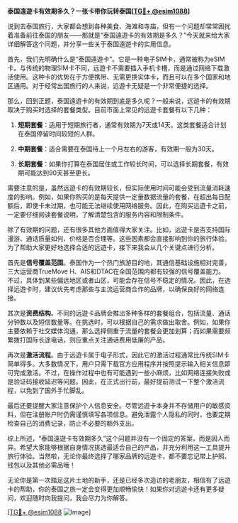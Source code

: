 **泰国遠遊卡有效期多久？一张卡带你玩转泰国[[TG💪+ @esim1088](https://t.me/s/esim1088)]**

说到去泰国旅行，大家都会想到各种美食、海滩和寺庙，但有一个问题却常常困扰着准备前往泰国的朋友——那就是“泰国遠遊卡的有效期是多久？”今天就来给大家详细解答这个问题，并分享一些关于泰国遠遊卡的实用信息。

首先，我们先明确什么是“泰国遠遊卡”。它是一种电子SIM卡，通常被称为eSIM卡。与传统的物理SIM卡不同，远遊卡不需要插入手机卡槽，而是通过网络下载激活使用。这种卡的优势在于方便携带、无需更换实体卡，而且可以在多个国家和地区通用。对于经常出国旅行的人来说，远遊卡无疑是一个非常便捷的选择。

那么，回到正题，泰国遠遊卡的有效期到底是多久呢？一般来说，远遊卡的有效期取决于购买时选择的套餐类型。目前市面上常见的远遊卡套餐有以下几种：

1. **短期套餐**：适用于短期旅行者，通常有效期为7天或14天。这类套餐适合计划在泰国停留时间较短的人群。
   
2. **中期套餐**：适合需要在泰国待上一个月左右的游客，有效期一般为30天。

3. **长期套餐**：如果你打算在泰国居住或工作较长时间，可以选择长期套餐，有效期可能达到90天甚至更长。

需要注意的是，虽然远遊卡的有效期较长，但实际使用时间可能会受到流量消耗速度的影响。例如，如果你购买的是每天提供一定量数据流量的套餐，在超出每日配额后，即使卡未过期，也可能无法继续使用网络服务。因此，在购买远遊卡之前，一定要仔细阅读套餐说明，了解清楚包含的服务内容和限制条件。

除了有效期的问题，还有很多其他方面值得大家关注。比如，远遊卡是否支持国际漫游、通话质量如何、价格是否合理等。这些因素都会直接影响到你的旅行体验。为了帮助大家更好地选择合适的远遊卡，接下来我会从几个关键点进行分析。

首先是**信号覆盖范围**。泰国作为一个热门旅游目的地，其通信基础设施相对完善，三大运营商TrueMove H、AIS和DTAC在全国范围内都有较强的信号覆盖能力。不过，具体到某些偏远地区或者山区，可能会存在信号不稳定的情况。因此，在选择远遊卡时，建议优先考虑那些与主流运营商合作的品牌，以确保良好的网络连接。

其次是**资费结构**。不同的远遊卡品牌会推出多种多样的套餐组合，包括流量、通话分钟数以及短信数量等。在挑选时，可以根据自己的需求做出取舍。例如，如果你主要依赖于社交媒体沟通，那么选择侧重于流量的套餐会更加划算；而如果需要频繁拨打国际长途电话，则应重点关注通话费用低廉的产品。

再次是**激活流程**。由于远遊卡属于电子形式，因此它的激活过程通常比传统SIM卡简单得多。大多数情况下，用户只需下载官方应用程序并按照提示输入相关信息即可完成激活。不过，在操作过程中也有可能遇到一些小麻烦，比如网络连接失败或是验证码接收延迟等问题。因此，在正式出行前，最好提前测试一下整个激活流程，以免到了国外手忙脚乱。

最后还要提醒大家注意保护个人信息安全。尽管远遊卡本身并不存储用户的敏感资料，但在注册账户时仍需谨慎填写各项信息。避免泄露个人隐私的同时，也要定期检查自己的消费记录，防止不必要的额外支出。

综上所述，“泰国遠遊卡有效期多久”这个问题并没有一个固定的答案，而是因人而异。希望大家能够根据自身情况挑选最适合自己的产品，并充分利用这一工具提升旅行体验。当然啦，无论你最终选择了哪家品牌的远遊卡，都不要忘记带上护照、钱包以及其他必需品哦！

无论你是第一次踏足这片土地的新手，还是已经多次造访的老朋友，相信有了远遊卡的帮助，你的泰国之旅一定会变得更加顺畅愉快！如果你对远遊卡还有更多疑问，欢迎随时向我提问，我会尽力为你解答。

[[TG💪+ @esim1088](https://t.me/s/esim1088) ![Image](https://i.postimg.cc/4NQfJmqS/Snipaste-2025-05-13-00-14-12.png)]